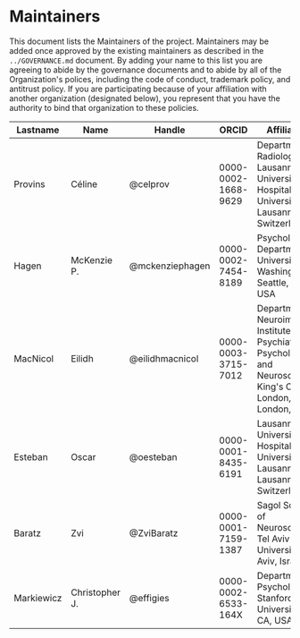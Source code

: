 # Maintainers

This document lists the Maintainers of the project.
Maintainers may be added once approved by the existing maintainers as described in the `../GOVERNANCE.md` document.
By adding your name to this list you are agreeing to abide by the governance documents and to abide by all of the Organization's polices, including the code of conduct, trademark policy, and antitrust policy.
If you are participating because of your affiliation with another organization (designated below), you represent that you have the authority to bind that organization to these policies.

<!-- EXAMPLE: The current contents of the table are given for an example, please update. -->

| **Lastname** | **Name** | **Handle** | **ORCID** | **Affiliation** |
| --- | --- | --- | --- | --- |
| Provins | Céline | @celprov | 0000-0002-1668-9629 | Department of Radiology, Lausanne University Hospital and University of Lausanne, Switzerland |
| Hagen | McKenzie P. | @mckenziephagen | 0000-0002-7454-8189 | Psychology Department, University of Washington, Seattle, WA, USA |
| MacNicol | Eilidh | @eilidhmacnicol | 0000-0003-3715-7012 | Department of Neuroimaging, Institute of Psychiatry, Psychology and Neuroscience, King's College London, London, UK |
| Esteban | Oscar | @oesteban | 0000-0001-8435-6191 | Lausanne University Hospital and University of Lausanne, Lausanne, Switzerland |
| Baratz | Zvi | @ZviBaratz | 0000-0001-7159-1387 | Sagol School of Neuroscience, Tel Aviv University, Tel Aviv, Israel |
| Markiewicz | Christopher J. | @effigies | 0000-0002-6533-164X | Department of Psychology, Stanford University, CA, USA |
